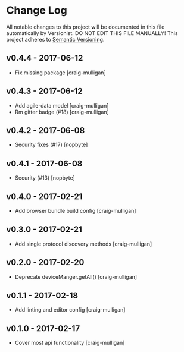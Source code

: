 <!--
# Copyright (C) 2017 FBK.
# All rights reserved. This program and the accompanying materials
# are made available under the terms of the Eclipse Public License v1.0
# which accompanies this distribution, and is available at
# http://www.eclipse.org/legal/epl-v10.html
# 
# Contributors:
#     FBK - initial API and implementation
-->

# Change Log

All notable changes to this project will be documented in this file
automatically by Versionist. DO NOT EDIT THIS FILE MANUALLY!
This project adheres to [Semantic Versioning](http://semver.org/).

## v0.4.4 - 2017-06-12

* Fix missing package [craig-mulligan]

## v0.4.3 - 2017-06-12

* Add agile-data model [craig-mulligan]
* Rm gitter badge (#18) [craig-mulligan]

## v0.4.2 - 2017-06-08

* Security fixes (#17) [nopbyte]

## v0.4.1 - 2017-06-08

* Security (#13) [nopbyte]

## v0.4.0 - 2017-02-21

* Add browser bundle build config [craig-mulligan]

## v0.3.0 - 2017-02-21

* Add single protocol discovery methods [craig-mulligan]

## v0.2.0 - 2017-02-20

* Deprecate deviceManger.getAll() [craig-mulligan]

## v0.1.1 - 2017-02-18

* Add linting and editor config [craig-mulligan]

## v0.1.0 - 2017-02-17

* Cover most api functionality [craig-mulligan]
